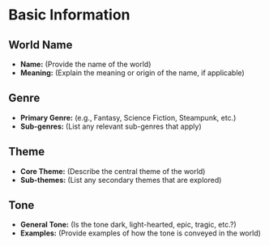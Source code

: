 # Basic Information

## World Name
- **Name:** (Provide the name of the world)
- **Meaning:** (Explain the meaning or origin of the name, if applicable)

## Genre
- **Primary Genre:** (e.g., Fantasy, Science Fiction, Steampunk, etc.)
- **Sub-genres:** (List any relevant sub-genres that apply)

## Theme
- **Core Theme:** (Describe the central theme of the world)
- **Sub-themes:** (List any secondary themes that are explored)

## Tone
- **General Tone:** (Is the tone dark, light-hearted, epic, tragic, etc.?)
- **Examples:** (Provide examples of how the tone is conveyed in the world)